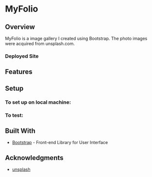# MyFolio

## Overview

MyFolio is a image gallery I created using Bootstrap. The photo images were acquired from unsplash.com.



### Deployed Site


## Features


## Setup

### To set up on local machine:


### To test:


## Built With

- [Bootstrap](https://getbootstrap.com/) - Front-end Library for User Interface



## Acknowledgments
- [unsplash](https://unsplash.com/)

